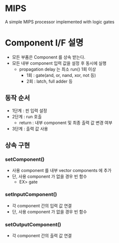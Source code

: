 # MIPS
A simple MIPS processor implemented with logic gates

# Component I/F 설명
- 모든 부품은 Component 를 상속 받는다.
- 모든 내부 component 입력 값을 설정 후 동시에 실행
  - propagation delay 는 최소 run() 1회 이상
    - 1회 : gate(and, or, nand, xor, not 등)
    - 2회 : latch, full adder 등

## 동작 순서
- 1단계 : 핀 입력 설정
- 2단계 : run 호출
  - return : 내부 component 및 최종 출력 값 변경 여부
- 3단계 : 출력 값 사용

## 상속 구현
### setComponent()
- 사용 component 를 내부 vector components 에 추가
- 단, 사용 component 가 없을 경우 빈 함수
  - EX> gate
### setInputComponent()
- 각 component 간의 입력 값 연결
- 단, 사용 component 가 없을 경우 빈 함수
### setOutputComponent()
- 각 component 간의 출력 값 연결

